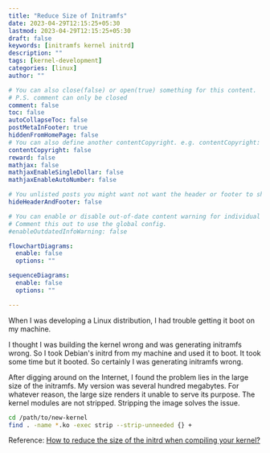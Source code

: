 ```yaml
---
title: "Reduce Size of Initramfs"
date: 2023-04-29T12:15:25+05:30
lastmod: 2023-04-29T12:15:25+05:30
draft: false
keywords: [initramfs kernel initrd]
description: ""
tags: [kernel-development]
categories: [linux]
author: ""

# You can also close(false) or open(true) something for this content.
# P.S. comment can only be closed
comment: false
toc: false
autoCollapseToc: false
postMetaInFooter: true 
hiddenFromHomePage: false
# You can also define another contentCopyright. e.g. contentCopyright: "This is another copyright."
contentCopyright: false
reward: false
mathjax: false
mathjaxEnableSingleDollar: false
mathjaxEnableAutoNumber: false

# You unlisted posts you might want not want the header or footer to show
hideHeaderAndFooter: false

# You can enable or disable out-of-date content warning for individual post.
# Comment this out to use the global config.
#enableOutdatedInfoWarning: false

flowchartDiagrams:
  enable: false
  options: ""

sequenceDiagrams: 
  enable: false
  options: ""

---
```

When I was developing a Linux distribution, I had trouble getting it boot on my machine.
<!--more-->
I thought I was building the kernel wrong and was generating initramfs wrong. So I took Debian's initrd from my machine and used it to boot. It took some time but it booted. So certainly I was generating initramfs wrong.

After digging around on the Internet, I found the problem lies in the large size of the initramfs. My version was several hundred megabytes. For whatever reason, the large size renders it unable to serve its purpose. The kernel modules are not stripped. Stripping the image solves the issue.
```bash
cd /path/to/new-kernel
find . -name *.ko -exec strip --strip-unneeded {} +
```

Reference: [How to reduce the size of the initrd when compiling your kernel?](https://unix.stackexchange.com/questions/270390/how-to-reduce-the-size-of-the-initrd-when-compiling-your-kernel)
